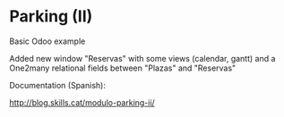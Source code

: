 # Parking (II)
Basic Odoo example

Added new window "Reservas" with some views (calendar, gantt) and a One2many relational fields between "Plazas" and "Reservas"

Documentation (Spanish): 

http://blog.skills.cat/modulo-parking-ii/

